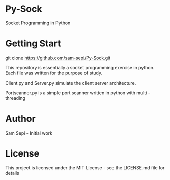 # Py-Sock
Socket Programming in Python

# Getting Start
git clone https://github.com/sam-sepi/Py-Sock.git

This repository is essentially a socket programming exercise in python. Each file was written for the purpose of study.

Client.py and Server.py simulate the client server architecture.

Portscanner.py is a simple port scanner written in python with multi - threading

# Author
Sam Sepi - Initial work

# License
This project is licensed under the MIT License - see the LICENSE.md file for details
